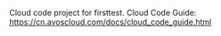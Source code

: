 Cloud code project for firsttest. Cloud Code Guide: https://cn.avoscloud.com/docs/cloud_code_guide.html